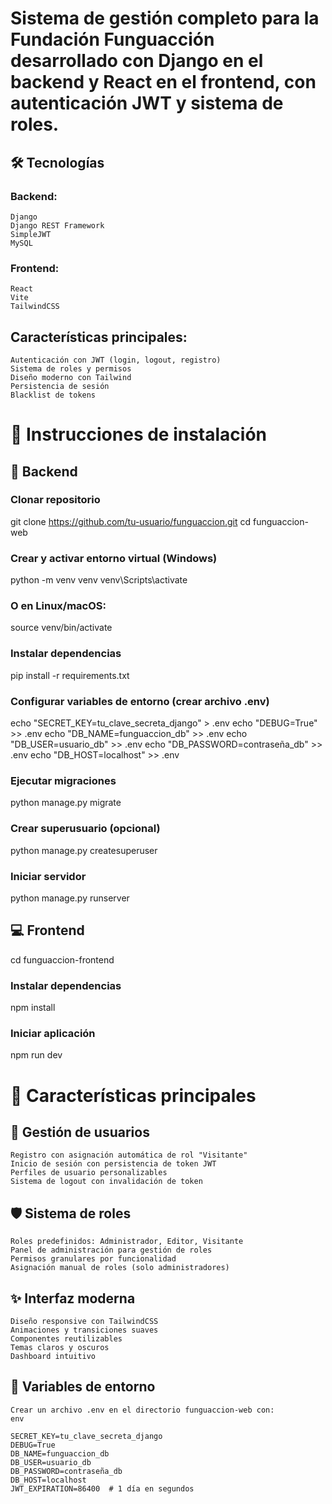 # Sistema de gestión completo para la Fundación Funguacción desarrollado con Django en el backend y React en el frontend, con autenticación JWT y sistema de roles.
## 🛠️ Tecnologías

### Backend:

    Django
    Django REST Framework
    SimpleJWT
    MySQL

### Frontend:

    React
    Vite
    TailwindCSS

## Características principales:

    Autenticación con JWT (login, logout, registro)
    Sistema de roles y permisos
    Diseño moderno con Tailwind
    Persistencia de sesión
    Blacklist de tokens

# 🚀 Instrucciones de instalación

## 🔧 Backend

### Clonar repositorio
git clone https://github.com/tu-usuario/funguaccion.git
cd funguaccion-web

### Crear y activar entorno virtual (Windows)
python -m venv venv
venv\Scripts\activate

### O en Linux/macOS:
source venv/bin/activate

### Instalar dependencias
pip install -r requirements.txt

### Configurar variables de entorno (crear archivo .env)
echo "SECRET_KEY=tu_clave_secreta_django" > .env
echo "DEBUG=True" >> .env
echo "DB_NAME=funguaccion_db" >> .env
echo "DB_USER=usuario_db" >> .env
echo "DB_PASSWORD=contraseña_db" >> .env
echo "DB_HOST=localhost" >> .env

### Ejecutar migraciones
python manage.py migrate

### Crear superusuario (opcional)
python manage.py createsuperuser

### Iniciar servidor
python manage.py runserver

## 💻 Frontend

cd funguaccion-frontend

### Instalar dependencias
npm install

### Iniciar aplicación
npm run dev

# 📖 Características principales
## 👤 Gestión de usuarios

    Registro con asignación automática de rol "Visitante"
    Inicio de sesión con persistencia de token JWT
    Perfiles de usuario personalizables
    Sistema de logout con invalidación de token

## 🛡️ Sistema de roles

    Roles predefinidos: Administrador, Editor, Visitante
    Panel de administración para gestión de roles
    Permisos granulares por funcionalidad
    Asignación manual de roles (solo administradores)

## ✨ Interfaz moderna

    Diseño responsive con TailwindCSS
    Animaciones y transiciones suaves
    Componentes reutilizables
    Temas claros y oscuros
    Dashboard intuitivo

## 🔐 Variables de entorno

    Crear un archivo .env en el directorio funguaccion-web con:
    env
    
    SECRET_KEY=tu_clave_secreta_django
    DEBUG=True
    DB_NAME=funguaccion_db
    DB_USER=usuario_db
    DB_PASSWORD=contraseña_db
    DB_HOST=localhost
    JWT_EXPIRATION=86400  # 1 día en segundos
